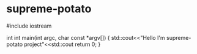 # supreme-potato

#include iostream


int int main(int argc, char const *argv[])
{
	std::cout<<"Hello I'm supreme-potato project"<<std::cout
	return 0;
}